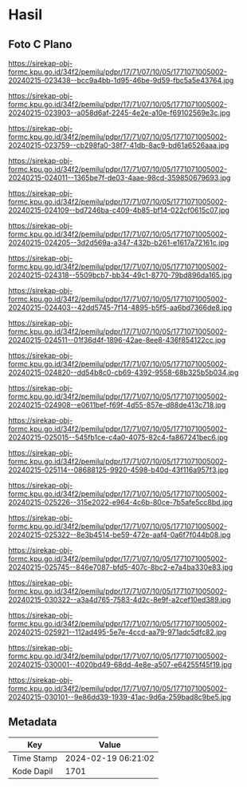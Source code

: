 # Hasil

## Foto C Plano

https://sirekap-obj-formc.kpu.go.id/34f2/pemilu/pdpr/17/71/07/10/05/1771071005002-20240215-023438--bcc9a4bb-1d95-46be-9d59-fbc5a5e43764.jpg

https://sirekap-obj-formc.kpu.go.id/34f2/pemilu/pdpr/17/71/07/10/05/1771071005002-20240215-023903--a058d6af-2245-4e2e-a10e-f69102569e3c.jpg

https://sirekap-obj-formc.kpu.go.id/34f2/pemilu/pdpr/17/71/07/10/05/1771071005002-20240215-023759--cb298fa0-38f7-41db-8ac9-bd61a6526aaa.jpg

https://sirekap-obj-formc.kpu.go.id/34f2/pemilu/pdpr/17/71/07/10/05/1771071005002-20240215-024011--1365be7f-de03-4aae-98cd-359850679693.jpg

https://sirekap-obj-formc.kpu.go.id/34f2/pemilu/pdpr/17/71/07/10/05/1771071005002-20240215-024109--bd7246ba-c409-4b85-bf14-022cf0615c07.jpg

https://sirekap-obj-formc.kpu.go.id/34f2/pemilu/pdpr/17/71/07/10/05/1771071005002-20240215-024205--3d2d569a-a347-432b-b261-e1617a72161c.jpg

https://sirekap-obj-formc.kpu.go.id/34f2/pemilu/pdpr/17/71/07/10/05/1771071005002-20240215-024318--5509bcb7-bb34-49c1-8770-79bd896da165.jpg

https://sirekap-obj-formc.kpu.go.id/34f2/pemilu/pdpr/17/71/07/10/05/1771071005002-20240215-024403--42dd5745-7f14-4895-b5f5-aa6bd7366de8.jpg

https://sirekap-obj-formc.kpu.go.id/34f2/pemilu/pdpr/17/71/07/10/05/1771071005002-20240215-024511--01f36d4f-1896-42ae-8ee8-436f854122cc.jpg

https://sirekap-obj-formc.kpu.go.id/34f2/pemilu/pdpr/17/71/07/10/05/1771071005002-20240215-024820--dd54b8c0-cb69-4392-9558-68b325b5b034.jpg

https://sirekap-obj-formc.kpu.go.id/34f2/pemilu/pdpr/17/71/07/10/05/1771071005002-20240215-024908--e0611bef-f69f-4d55-857e-d88de413c718.jpg

https://sirekap-obj-formc.kpu.go.id/34f2/pemilu/pdpr/17/71/07/10/05/1771071005002-20240215-025015--545fb1ce-c4a0-4075-82c4-fa867241bec6.jpg

https://sirekap-obj-formc.kpu.go.id/34f2/pemilu/pdpr/17/71/07/10/05/1771071005002-20240215-025114--08688125-9920-4598-b40d-43f116a957f3.jpg

https://sirekap-obj-formc.kpu.go.id/34f2/pemilu/pdpr/17/71/07/10/05/1771071005002-20240215-025226--315e2022-e964-4c6b-80ce-7b5afe5cc8bd.jpg

https://sirekap-obj-formc.kpu.go.id/34f2/pemilu/pdpr/17/71/07/10/05/1771071005002-20240215-025322--8e3b4514-be59-472e-aaf4-0a6f7f044b08.jpg

https://sirekap-obj-formc.kpu.go.id/34f2/pemilu/pdpr/17/71/07/10/05/1771071005002-20240215-025745--846e7087-bfd5-407c-8bc2-e7a4ba330e83.jpg

https://sirekap-obj-formc.kpu.go.id/34f2/pemilu/pdpr/17/71/07/10/05/1771071005002-20240215-030322--a3a4d765-7583-4d2c-8e9f-a2cef10ed389.jpg

https://sirekap-obj-formc.kpu.go.id/34f2/pemilu/pdpr/17/71/07/10/05/1771071005002-20240215-025921--112ad495-5e7e-4ccd-aa79-971adc5dfc82.jpg

https://sirekap-obj-formc.kpu.go.id/34f2/pemilu/pdpr/17/71/07/10/05/1771071005002-20240215-030001--4020bd49-68dd-4e8e-a507-e64255f45f19.jpg

https://sirekap-obj-formc.kpu.go.id/34f2/pemilu/pdpr/17/71/07/10/05/1771071005002-20240215-030101--9e86dd39-1939-41ac-9d6a-259bad8c9be5.jpg


## Metadata

| Key        | Value               |
| ---------- | ------------------- |
| Time Stamp | 2024-02-19 06:21:02 |
| Kode Dapil | 1701                |



